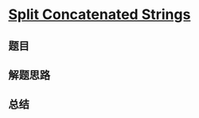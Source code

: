 # [Split Concatenated Strings](https://leetcode.com/problems/split-concatenated-strings/)
## 题目


## 解题思路


## 总结


